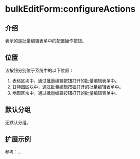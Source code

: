 # bulkEditForm:configureActions

## 介绍

表示的是批量编辑表单中的配置操作按钮。

## 位置

该按钮分别位于系统中的以下位置：

1. 表格区块中，通过批量编辑按钮打开的批量编辑表单中。
2. 甘特图区块中，通过批量编辑按钮打开的批量编辑表单中。
3. 地图区块中，通过批量编辑按钮打开的批量编辑表单中。

## 默认分组

无默认分组。

## 扩展示例

参考：...
